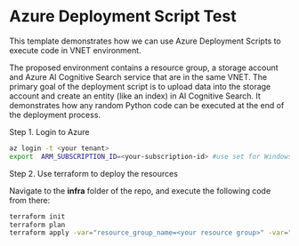 # Azure Deployment Script Test

This template demonstrates how we can use Azure Deployment Scripts to execute code in VNET environment.

The proposed environment contains a resource group, a storage account and Azure AI Cognitive Search service that are in the same VNET. The primary goal of the deployment script is to upload data into the storage account and create an entity (like an index) in AI Cognitive Search. It demonstrates how any random Python code can be executed at the end of the deployment process.

Step 1. Login to Azure

```bash
az login -t <your tenant>
export  ARM_SUBSCRIPTION_ID=<your-subscription-id> #use set for Windows
```

Step 2. Use terraform to deploy the resources

Navigate to the **infra** folder of the repo, and execute the following code from there:

```bash
terraform init
terraform plan
terraform apply -var="resource_group_name=<your resource group>" -var="resource_group_location=<resource group location>" -var="<storage_account_name=<your storage account name>"
```
